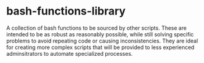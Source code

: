 # bash-functions-library
A collection of bash functions to be sourced by other scripts.  These are intended to be as robust as reasonably possible, while still solving specific problems to avoid repeating code or causing inconsistencies.  They are ideal for creating more complex scripts that will be provided to less experienced adminsitrators to automate specialized processes.
